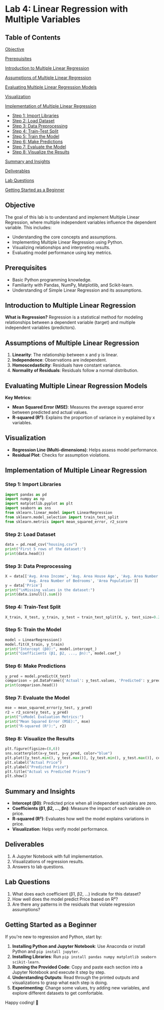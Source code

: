 # Lab 4: Linear Regression with Multiple Variables

## Table of Contents

[Objective](#objective)

[Prerequisites](#prerequisites)

[Introduction to Multiple Linear Regression](#introduction-to-multiple-linear-regression)

[Assumptions of Multiple Linear Regression](#assumptions-of-multiple-linear-regression)

[Evaluating Multiple Linear Regression Models](#evaluating-multiple-linear-regression-models)

[Visualization](#visualization)

[Implementation of Multiple Linear Regression](#implementation-of-multiple-linear-regression)

  - [Step 1: Import Libraries](#step-1-import-libraries)
  - [Step 2: Load Dataset](#step-2-load-dataset)
  - [Step 3: Data Preprocessing](#step-3-data-preprocessing)
  - [Step 4: Train-Test Split](#step-4-train-test-split)
  - [Step 5: Train the Model](#step-5-train-the-model)
  - [Step 6: Make Predictions](#step-6-make-predictions)
  - [Step 7: Evaluate the Model](#step-7-evaluate-the-model)
  - [Step 8: Visualize the Results](#step-8-visualize-the-results)

[Summary and Insights](#summary-and-insights)

[Deliverables](#deliverables)

[Lab Questions](#lab-questions)

[Getting Started as a Beginner](#getting-started-as-a-beginner)

## Objective
The goal of this lab is to understand and implement Multiple Linear Regression, where multiple independent variables influence the dependent variable. This includes:

- Understanding the core concepts and assumptions.
- Implementing Multiple Linear Regression using Python.
- Visualizing relationships and interpreting results.
- Evaluating model performance using key metrics.

## Prerequisites
- Basic Python programming knowledge.
- Familiarity with Pandas, NumPy, Matplotlib, and Scikit-learn.
- Understanding of Simple Linear Regression and its assumptions.

## Introduction to Multiple Linear Regression
**What is Regression?**
Regression is a statistical method for modeling relationships between a dependent variable (target) and multiple independent variables (predictors).

## Assumptions of Multiple Linear Regression
1. **Linearity**: The relationship between x and y is linear.
2. **Independence**: Observations are independent.
3. **Homoscedasticity**: Residuals have constant variance.
4. **Normality of Residuals**: Residuals follow a normal distribution.

## Evaluating Multiple Linear Regression Models
**Key Metrics:**
- **Mean Squared Error (MSE)**: Measures the average squared error between predicted and actual values.
- **R-squared (R²)**: Explains the proportion of variance in y explained by x variables.

## Visualization
- **Regression Line (Multi-dimensions)**: Helps assess model performance.
- **Residual Plot**: Checks for assumption violations.

## Implementation of Multiple Linear Regression
### Step 1: Import Libraries
```python
import pandas as pd
import numpy as np
import matplotlib.pyplot as plt
import seaborn as sns
from sklearn.linear_model import LinearRegression
from sklearn.model_selection import train_test_split
from sklearn.metrics import mean_squared_error, r2_score
```

### Step 2: Load Dataset
```python
data = pd.read_csv("housing.csv")  
print("First 5 rows of the dataset:")  
print(data.head())  
```

### Step 3: Data Preprocessing
```python
X = data[['Avg. Area Income', 'Avg. Area House Age', 'Avg. Area Number of Rooms',  
          'Avg. Area Number of Bedrooms', 'Area Population']]
y = data['Price']  
print("\nMissing values in the dataset:")  
print(data.isnull().sum())  
```

### Step 4: Train-Test Split
```python
X_train, X_test, y_train, y_test = train_test_split(X, y, test_size=0.2, random_state=42)  
```

### Step 5: Train the Model
```python
model = LinearRegression()  
model.fit(X_train, y_train)  
print("Intercept (β0):", model.intercept_)  
print("Coefficients (β1, β2, ..., βn):", model.coef_)  
```

### Step 6: Make Predictions
```python
y_pred = model.predict(X_test)  
comparison = pd.DataFrame({'Actual': y_test.values, 'Predicted': y_pred})  
print(comparison.head())  
```

### Step 7: Evaluate the Model
```python
mse = mean_squared_error(y_test, y_pred)  
r2 = r2_score(y_test, y_pred)  
print("\nModel Evaluation Metrics:")  
print("Mean Squared Error (MSE):", mse)  
print("R-squared (R²):", r2)  
```

### Step 8: Visualize the Results
```python
plt.figure(figsize=(8,6))
sns.scatterplot(x=y_test, y=y_pred, color="blue")
plt.plot([y_test.min(), y_test.max()], [y_test.min(), y_test.max()], color="red", linestyle="--")
plt.xlabel("Actual Price")
plt.ylabel("Predicted Price")
plt.title("Actual vs Predicted Prices")
plt.show()
```

## Summary and Insights
- **Intercept (β0)**: Predicted price when all independent variables are zero.
- **Coefficients (β1, β2, ..., βn)**: Measure the impact of each variable on price.
- **R-squared (R²)**: Evaluates how well the model explains variations in price.
- **Visualization**: Helps verify model performance.

## Deliverables
1. A Jupyter Notebook with full implementation.
2. Visualizations of regression results.
3. Answers to lab questions.

## Lab Questions
1. What does each coefficient (β1, β2, ...) indicate for this dataset?
2. How well does the model predict Price based on R²?
3. Are there any patterns in the residuals that violate regression assumptions?

## Getting Started as a Beginner
If you're new to regression and Python, start by:
1. **Installing Python and Jupyter Notebook**: Use Anaconda or install Python and `pip install jupyter`.
2. **Installing Libraries**: Run `pip install pandas numpy matplotlib seaborn scikit-learn`.
3. **Running the Provided Code**: Copy and paste each section into a Jupyter Notebook and execute it step by step.
4. **Understanding Outputs**: Read through the printed outputs and visualizations to grasp what each step is doing.
5. **Experimenting**: Change some values, try adding new variables, and explore different datasets to get comfortable.

Happy coding! 🚀
